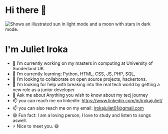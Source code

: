 # Hi there 👋

<picture>
  <source media="(prefers-color-scheme: dark)" srcset="https://user-images.githubusercontent.com/25423296/163456776-7f95b81a-f1ed-45f7-b7ab-8fa810d529fa.png">
  <source media="(prefers-color-scheme: light)" srcset="https://user-images.githubusercontent.com/25423296/163456779-a8556205-d0a5-45e2-ac17-42d089e3c3f8.png">
  <img alt="Shows an illustrated sun in light mode and a moon with stars in dark mode." src="https://user-images.githubusercontent.com/25423296/163456779-a8556205-d0a5-45e2-ac17-42d089e3c3f8.png">
</picture>

# I'm Juliet Iroka

- 🔭 I’m currently working on my masters in computing at University of Sunderland UK
- 🌱 I’m currently learning: Python, HTML, CSS, JS, PHP, SQL, 
- 👯 I’m looking to collaborate on open source projects, hackertons.
- 🤔 I’m looking for help with breaking into the real tech world by getting a new role as a junior developer
- 💬 Ask me about Anything you wish to know about my tecj journey
- 📫 you can reach me on linkedln: https://www.linkedin.com/in/irokajuliet/
- 📫 you can also reach me on my email: irokajuliet01@gmail.com
- 😄 Fun fact: I am a loving person, I love to study and listen to songs aswell.
- ⚡ Nice to meet you. 😄
